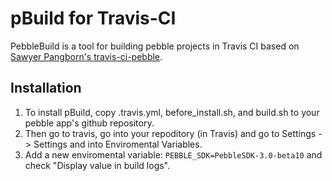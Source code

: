 # pBuild for Travis-CI
PebbleBuild is a tool for building pebble projects in Travis CI based on  [Sawyer Pangborn's travis-ci-pebble](https://github.com/spangborn/travis-ci-pebble).

## Installation
1. To install pBuild, copy .travis.yml, before_install.sh, and build.sh to your pebble app's github repository. 
2. Then go to travis, go into your repoditory (in Travis) and go to Settings -> Settings and into Enviromental Variables. 
3. Add a new enviromental variable: `PEBBLE_SDK=PebbleSDK-3.0-beta10` and check "Display value in build logs".
